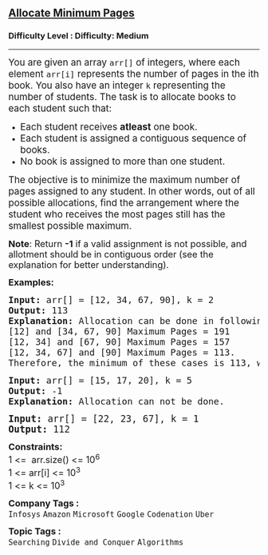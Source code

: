 <h2><a href="https://www.geeksforgeeks.org/problems/allocate-minimum-number-of-pages0937/1">Allocate Minimum Pages</a></h2><h3>Difficulty Level : Difficulty: Medium</h3><hr><div class="problems_problem_content__Xm_eO" style="user-select: auto;"><p style="user-select: auto;"><span style="font-size: 14pt; user-select: auto;">You are given an array <code style="user-select: auto;">arr[]</code> of integers, where each element <code style="user-select: auto;">arr[i]</code> represents the number of pages in the ith book. You also have an integer <code style="user-select: auto;">k</code> representing the number of students. The task is to allocate books to each student such that:</span></p>
<ul style="user-select: auto;">
<li style="user-select: auto;"><span style="font-size: 14pt; user-select: auto;">Each student receives <strong style="user-select: auto;">atleast</strong> one book.</span></li>
<li style="user-select: auto;"><span style="font-size: 14pt; user-select: auto;">Each student is assigned a contiguous sequence of books.</span></li>
<li style="user-select: auto;"><span style="font-size: 14pt; user-select: auto;">No book is assigned to more than one student.</span></li>
</ul>
<p style="user-select: auto;"><span style="font-size: 14pt; user-select: auto;">The objective is to minimize the maximum number of pages assigned to any student. In other words, out of all possible allocations, find the arrangement where the student who receives the most pages still has the smallest possible maximum.</span></p>
<p style="user-select: auto;"><span style="font-size: 18px; user-select: auto;"><strong style="user-select: auto;">Note</strong>: Return <strong style="user-select: auto;">-1</strong> if a valid assignment is not possible, and allotment should be in contiguous order (see the explanation for better understanding).</span></p>
<p style="user-select: auto;"><span style="font-size: 18px; user-select: auto;"><strong style="user-select: auto;">Examples:</strong></span></p>
<pre style="user-select: auto;"><span style="font-size: 18px; user-select: auto;"><strong style="user-select: auto;">Input: </strong>arr[] = [12, 34, 67, 90], k = 2
<strong style="user-select: auto;">Output: </strong>113
<strong style="user-select: auto;">Explanation: </strong>Allocation can be done in following ways:
[12] and [34, 67, 90] Maximum Pages = 191
[12, 34] and [67, 90] Maximum Pages = 157
[12, 34, 67] and [90] Maximum Pages = 113.
Therefore, the minimum of these cases is 113, which is selected as the output.</span></pre>
<pre style="user-select: auto;"><span style="font-size: 18px; user-select: auto;"><strong style="user-select: auto;">Input: </strong>arr[] = [15, 17, 20], k = 5
<strong style="user-select: auto;">Output: </strong>-1
<strong style="user-select: auto;">Explanation: </strong>Allocation can not be done.<br style="user-select: auto;"></span></pre>
<pre style="user-select: auto;"><span style="font-size: 14pt; user-select: auto;"><strong style="user-select: auto;">Input: </strong>arr[] = [22, 23, 67], k = 1
<strong style="user-select: auto;">Output: </strong>112</span></pre>
<p style="user-select: auto;"><span style="font-size: 18px; user-select: auto;"><strong style="user-select: auto;">Constraints:</strong><br style="user-select: auto;">1 &lt;=&nbsp; arr.size() &lt;= 10<sup style="user-select: auto;">6</sup><br style="user-select: auto;">1 &lt;= arr[i] &lt;= 10<sup style="user-select: auto;">3<br style="user-select: auto;"></sup></span><span style="font-size: 18px; user-select: auto;">1 &lt;= k &lt;= 10<sup style="user-select: auto;">3&nbsp;</sup></span></p></div><p><span style=font-size:18px><strong>Company Tags : </strong><br><code>Infosys</code>&nbsp;<code>Amazon</code>&nbsp;<code>Microsoft</code>&nbsp;<code>Google</code>&nbsp;<code>Codenation</code>&nbsp;<code>Uber</code>&nbsp;<br><p><span style=font-size:18px><strong>Topic Tags : </strong><br><code>Searching</code>&nbsp;<code>Divide and Conquer</code>&nbsp;<code>Algorithms</code>&nbsp;